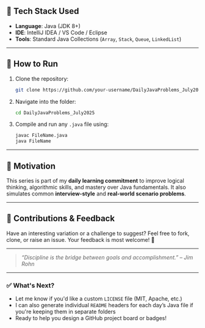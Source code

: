 

## 🧰 Tech Stack Used

- **Language**: Java (JDK 8+)
- **IDE**: IntelliJ IDEA / VS Code / Eclipse
- **Tools**: Standard Java Collections (`Array`, `Stack`, `Queue`, `LinkedList`)

---

## 🚀 How to Run

1. Clone the repository:

   ```bash
   git clone https://github.com/your-username/DailyJavaProblems_July2025.git
   ```

2. Navigate into the folder:

   ```bash
   cd DailyJavaProblems_July2025
   ```

3. Compile and run any `.java` file using:

   ```bash
   javac FileName.java
   java FileName
   ```

---

## 🏁 Motivation

This series is part of my **daily learning commitment** to improve logical thinking, algorithmic skills, and mastery over Java fundamentals. It also simulates common **interview-style** and **real-world scenario problems**.

---

## 🧩 Contributions & Feedback

Have an interesting variation or a challenge to suggest? Feel free to fork, clone, or raise an issue. Your feedback is most welcome! 💬


---

> *“Discipline is the bridge between goals and accomplishment.” – Jim Rohn*


---

### ✅ What's Next?
- Let me know if you'd like a custom `LICENSE` file (MIT, Apache, etc.)
- I can also generate individual `README` headers for each day’s Java file if you're keeping them in separate folders
- Ready to help you design a GitHub project board or badges!


